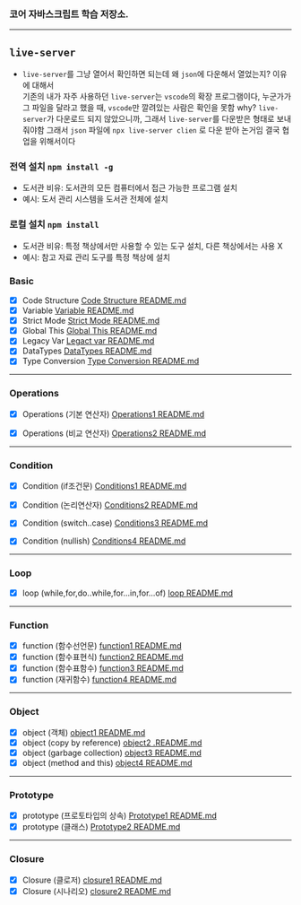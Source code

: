 
### 코어 자바스크립트 학습 저장소.

---

## `live-server`    
- `live-server`를 그냥 열어서 확인하면 되는데 왜 `json`에 다운해서 열었는지? 이유에 대해서    
기존의 내가 자주 사용하던 `live-server`는 `vscode`의 확장 프로그램이다, 누군가가 그 파일을 달라고 했을 때, `vscode`만 깔려있는 사람은 확인을 못함 why? `live-server`가 다운로드 되지 않았으니까, 그래서 `live-server`를 다운받은 형태로 보내줘야함
그래서 `json` 파일에 `npx live-server clien` 로 다운 받아 논거임
결국 협업을 위해서이다

### 전역 설치 `npm install -g`    
- 도서관 비유: 도서관의 모든 컴퓨터에서 접근 가능한 프로그램 설치
- 예시: 도서 관리 시스템을 도서관 전체에 설치

### 로컬 설치 `npm install`
- 도서관 비유: 특정 책상에서만 사용할 수 있는 도구 설치, 다른 책상에서는 사용 X
- 예시: 참고 자료 관리 도구를 특정 책상에 설치

### Basic    

- [x] Code Structure [Code Structure README.md](https://github.com/dhwjdgh1122/core-js/blob/main/core/Code-Structure.md)
- [x] Variable [Variable README.md](https://github.com/dhwjdgh1122/core-js/blob/main/core/variable.md)
- [x] Strict Mode [Strict Mode README.md](https://github.com/dhwjdgh1122/core-js/blob/main/core/Strict%20Mode.md)
- [x] Global This [Global This README.md](https://github.com/dhwjdgh1122/core-js/blob/main/core/Global%20This.md)
- [x] Legacy Var [Legact var README.md](https://github.com/dhwjdgh1122/core-js/blob/main/core/Legacy%20var.md)
- [x] DataTypes [DataTypes README.md](https://github.com/dhwjdgh1122/core-js/blob/main/core/DataTypes.md)
- [x] Type Conversion [Type Conversion README.md](https://github.com/dhwjdgh1122/core-js/blob/main/core/Type-Conversion.md)

---

### Operations
- [x] Operations (기본 연산자) [Operations1 README.md](https://github.com/dhwjdgh1122/core-js/blob/main/core/Operations.md)
- [x] Operations (비교 연산자) [Operations2 README.md](https://github.com/dhwjdgh1122/core-js/blob/main/core/Operations2.md)


---
### Condition
- [x] Condition (if조건문) [Conditions1 README.md](https://github.com/dhwjdgh1122/core-js/blob/main/core/Conditions1.md)
- [x] Condition (논리연산자) [Conditions2 README.md](https://github.com/dhwjdgh1122/core-js/blob/main/core/Conditions2.md)
- [x] Condition (switch..case) [Conditions3 README.md](https://github.com/dhwjdgh1122/core-js/blob/main/core/Conditions3.md)
- [x] Condition (nullish) [Conditions4 README.md](https://github.com/dhwjdgh1122/core-js/blob/main/core/Conditions4.md)


---
### Loop
- [x] loop (while,for,do..while,for...in,for...of) [loop README.md](https://github.com/dhwjdgh1122/core-js/blob/main/core/loop.md)

---
### Function
- [x] function (함수선언문) [function1 README.md](https://github.com/dhwjdgh1122/core-js/blob/main/core/function1.md)
- [x] function (함수표현식) [function2 README.md](https://github.com/dhwjdgh1122/core-js/blob/main/core/function2.md)
- [x] function (함수표함수) [function3 README.md](https://github.com/dhwjdgh1122/core-js/blob/main/core/function3.md)
- [x] function (재귀함수) [function4 README.md](https://github.com/dhwjdgh1122/core-js/blob/main/core/function4.md)

---
### Object
- [x] object (객체) [object1 README.md](https://github.com/dhwjdgh1122/core-js/blob/main/core/Object1.md)
- [x] object (copy by reference) [object2 .README.md](https://github.com/dhwjdgh1122/core-js/blob/main/core/Object2.md)
- [x] object (garbage collection) [object3 README.md](https://github.com/dhwjdgh1122/core-js/blob/main/core/Object3.md)
- [x] object (method and this) [object4 README.md](https://github.com/dhwjdgh1122/core-js/blob/main/core/Object4.md)

---
### Prototype
- [x] prototype (프로토타입의 상속) [Prototype1 README.md](https://github.com/dhwjdgh1122/core-js/blob/main/core/Prototype1.md)
- [x] prototype (클래스) [Prototype2 README.md](https://github.com/dhwjdgh1122/core-js/blob/main/core/Prototype2.md)

---
### Closure
- [x] Closure (클로저) [closure1 README.md](https://github.com/dhwjdgh1122/core-js/blob/main/core/closure1.md)
- [x] Closure (시나리오) [closure2 README.md](https://github.com/dhwjdgh1122/core-js/blob/main/core/closure2.md)